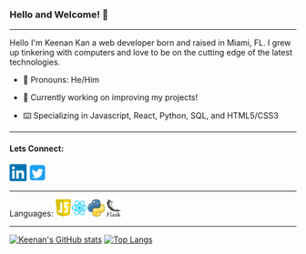 ### Hello and Welcome! 👋
  - - -  
Hello I'm Keenan Kan a web developer born and raised in Miami, FL. I grew up tinkering with computers and love to be on the cutting edge of the latest     technologies.

- 👨 Pronouns: He/Him

- 🤔 Currently working on improving my projects!

- ⌨️ Specializing in Javascript, React, Python, SQL, and HTML5/CSS3
---
<h4>Lets Connect:</h4>
<a href="https://www.linkedin.com/in/keenankan/" target="_blank"><img height="30" src="https://github.com/keenerz/keenerz/blob/main/Resources/LinkedIn.png?raw=true" /></a>
<a href="https://twitter.com/KeenanSKan" target="_blank"><img height="30" src="https://github.com/keenerz/keenerz/blob/main/Resources/Twitter.png?raw=true" /></a>
<hr />
Languages:
<img height="30" src="https://github.com/keenerz/keenerz/blob/main/Resources/javascript.png?raw=true" /><img height="30" src="https://github.com/keenerz/keenerz/blob/main/Resources/reactjsjs.png?raw=true" /><img height="30" src="https://github.com/keenerz/keenerz/blob/main/Resources/pythontrue.png?raw=true" /> <img height="30" src="https://github.com/keenerz/keenerz/blob/main/Resources/flask.png?raw=true" />
<br/ >
<hr />

[![Keenan's GitHub stats](https://github-readme-stats.vercel.app/api?username=keenerz&theme=dark&show_icons=true)](https://github.com/keenerz/github-readme-stats)
[![Top Langs](https://github-readme-stats.vercel.app/api/top-langs/?username=keenerz&layout=compact&theme=dark)](https://github.com/keenerz/github-readme-stats)

